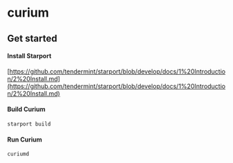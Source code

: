# curium



## Get started


#### Install Starport
[https://github.com/tendermint/starport/blob/develop/docs/1%20Introduction/2%20Install.md](https://github.com/tendermint/starport/blob/develop/docs/1%20Introduction/2%20Install.md)

#### Build Curium
```
starport build
```

#### Run Curium
```
curiumd
```
